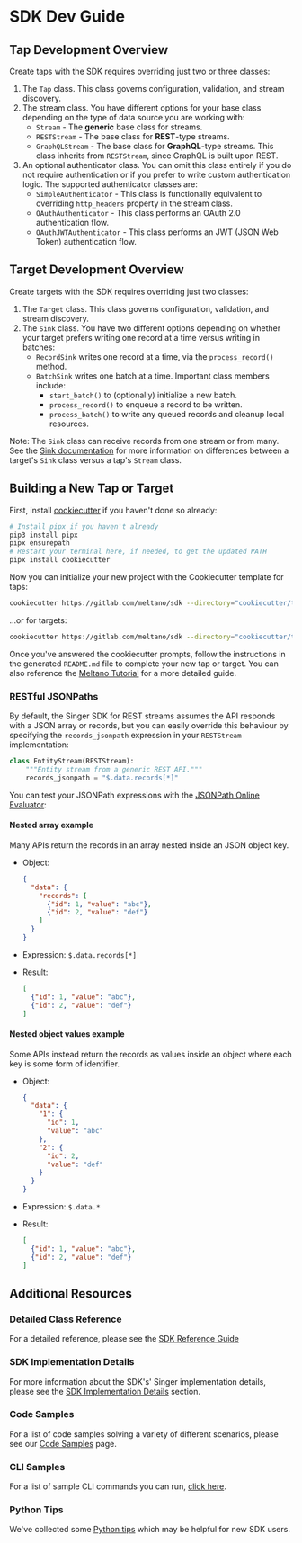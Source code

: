 # SDK Dev Guide

## Tap Development Overview

Create taps with the SDK requires overriding just two or three classes:

1. The `Tap` class. This class governs configuration, validation,
   and stream discovery.
2. The stream class. You have different options for your base class depending on the type
   of data source you are working with:
    - `Stream` - The **generic** base class for streams.
    - `RESTStream` - The base class for **REST**-type streams.
    - `GraphQLStream` - The base class for **GraphQL**-type streams. This class inherits
      from `RESTStream`, since GraphQL is built upon REST.
3. An optional authenticator class. You can omit this class entirely if you do not require authentication or if you prefer to write custom authentication logic. The supported authenticator classes are:
    - `SimpleAuthenticator` - This class is functionally equivalent to overriding
      `http_headers` property in the stream class.
    - `OAuthAuthenticator` - This class performs an OAuth 2.0 authentication flow.
    - `OAuthJWTAuthenticator` - This class performs an JWT (JSON Web Token) authentication
       flow.

## Target Development Overview

Create targets with the SDK requires overriding just two classes:

1. The `Target` class. This class governs configuration, validation,
   and stream discovery.
2. The `Sink` class. You have two different options depending on whether your target
   prefers writing one record at a time versus writing in batches:
    - `RecordSink` writes one record at a time, via the `process_record()`
      method.
    - `BatchSink` writes one batch at a time. Important class members include:
      - `start_batch()` to (optionally) initialize a new batch.
      - `process_record()` to enqueue a record to be written.
      - `process_batch()` to write any queued records and cleanup local resources.

Note: The `Sink` class can receive records from one stream or from many. See the [Sink documentation](./sinks.md)
for more information on differences between a target's `Sink` class versus a tap's `Stream` class.

## Building a New Tap or Target

First, install [cookiecutter](https://cookiecutter.readthedocs.io) if you haven't
done so already:

```bash
# Install pipx if you haven't already
pip3 install pipx
pipx ensurepath
# Restart your terminal here, if needed, to get the updated PATH
pipx install cookiecutter
```

Now you can initialize your new project with the Cookiecutter template for taps:

```bash
cookiecutter https://gitlab.com/meltano/sdk --directory="cookiecutter/tap-template"
```

...or for targets:

```bash
cookiecutter https://gitlab.com/meltano/sdk --directory="cookiecutter/target-template"
```

Once you've answered the cookiecutter prompts, follow the instructions in the
generated `README.md` file to complete your new tap or target. You can also reference the
[Meltano Tutorial](https://meltano.com/tutorials/create-a-custom-extractor.html) for a more
detailed guide.


### RESTful JSONPaths

By default, the Singer SDK for REST streams assumes the API responds with a JSON array or records, but you can easily override this behaviour by specifying the `records_jsonpath` expression in your `RESTStream` implementation:

```python
class EntityStream(RESTStream):
    """Entity stream from a generic REST API."""
    records_jsonpath = "$.data.records[*]"
```

You can test your JSONPath expressions with the [JSONPath Online Evaluator](https://jsonpath.com/):

#### Nested array example

Many APIs return the records in an array nested inside an JSON object key.

- Object:

    ```json
    {
      "data": {
        "records": [
          {"id": 1, "value": "abc"},
          {"id": 2, "value": "def"}
        ]
      }
    }
    ```

- Expression: `$.data.records[*]`

- Result:

    ```json
    [
      {"id": 1, "value": "abc"},
      {"id": 2, "value": "def"}
    ]
    ```

#### Nested object values example

Some APIs instead return the records as values inside an object where each key is some form of identifier.

- Object:

    ```json
    {
      "data": {
        "1": {
          "id": 1,
          "value": "abc"
        },
        "2": {
          "id": 2,
          "value": "def"
        }
      }
    }
    ```

- Expression: `$.data.*`

- Result:

    ```json
    [
      {"id": 1, "value": "abc"},
      {"id": 2, "value": "def"}
    ]
    ```

## Additional Resources

### Detailed Class Reference

For a detailed reference, please see the [SDK Reference Guide](./reference.md)

### SDK Implementation Details

For more information about the SDK's' Singer implementation details, please see the
[SDK Implementation Details](./implementation/README.md) section.

### Code Samples

For a list of code samples solving a variety of different scenarios, please see our 
[Code Samples](./code_samples.md) page.

### CLI Samples

For a list of sample CLI commands you can run, [click here](./cli_commands.md).

### Python Tips

We've collected some [Python tips](python_tips.md) which may be helpful for new SDK users.
